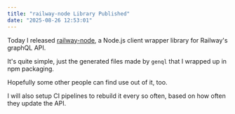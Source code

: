 ```yaml
---
title: "railway-node Library Published"
date: "2025-08-26 12:53:01"
---
```


Today I released <a href="https://www.npmjs.com/package/railway-node">railway-node</a>, a Node.js client wrapper library for Railway's graphQL API.

It's quite simple, just the generated files made by `genql` that I wrapped up in npm packaging.

Hopefully some other people can find use out of it, too.

I will also setup CI pipelines to rebuild it every so often, based on how often they update the API.
